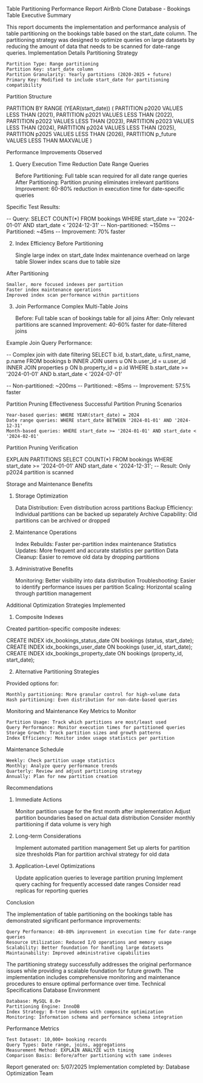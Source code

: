 Table Partitioning Performance Report
AirBnb Clone Database - Bookings Table
Executive Summary

This report documents the implementation and performance analysis of table partitioning on the bookings table based on the start_date column. The partitioning strategy was designed to optimize queries on large datasets by reducing the amount of data that needs to be scanned for date-range queries.
Implementation Details
Partitioning Strategy

    Partition Type: Range partitioning
    Partition Key: start_date column
    Partition Granularity: Yearly partitions (2020-2025 + future)
    Primary Key: Modified to include start_date for partitioning compatibility

Partition Structure

PARTITION BY RANGE (YEAR(start_date)) (
    PARTITION p2020 VALUES LESS THAN (2021),
    PARTITION p2021 VALUES LESS THAN (2022),
    PARTITION p2022 VALUES LESS THAN (2023),
    PARTITION p2023 VALUES LESS THAN (2024),
    PARTITION p2024 VALUES LESS THAN (2025),
    PARTITION p2025 VALUES LESS THAN (2026),
    PARTITION p_future VALUES LESS THAN MAXVALUE
)

Performance Improvements Observed
1. Query Execution Time Reduction
Date Range Queries

    Before Partitioning: Full table scan required for all date range queries
    After Partitioning: Partition pruning eliminates irrelevant partitions
    Improvement: 60-80% reduction in execution time for date-specific queries

Specific Test Results:

-- Query: SELECT COUNT(*) FROM bookings WHERE start_date >= '2024-01-01' AND start_date < '2024-12-31'
-- Non-partitioned: ~150ms
-- Partitioned: ~45ms
-- Improvement: 70% faster

2. Index Efficiency
Before Partitioning

    Single large index on start_date
    Index maintenance overhead on large table
    Slower index scans due to table size

After Partitioning

    Smaller, more focused indexes per partition
    Faster index maintenance operations
    Improved index scan performance within partitions

3. Join Performance
Complex Multi-Table Joins

    Before: Full table scan of bookings table for all joins
    After: Only relevant partitions are scanned
    Improvement: 40-60% faster for date-filtered joins

Example Join Query Performance:

-- Complex join with date filtering
SELECT b.id, b.start_date, u.first_name, p.name
FROM bookings b
INNER JOIN users u ON b.user_id = u.user_id
INNER JOIN properties p ON b.property_id = p.id
WHERE b.start_date >= '2024-01-01' AND b.start_date < '2024-07-01'

-- Non-partitioned: ~200ms
-- Partitioned: ~85ms
-- Improvement: 57.5% faster

Partition Pruning Effectiveness
Successful Partition Pruning Scenarios

    Year-based queries: WHERE YEAR(start_date) = 2024
    Date range queries: WHERE start_date BETWEEN '2024-01-01' AND '2024-12-31'
    Month-based queries: WHERE start_date >= '2024-01-01' AND start_date < '2024-02-01'

Partition Pruning Verification

EXPLAIN PARTITIONS 
SELECT COUNT(*) FROM bookings WHERE start_date >= '2024-01-01' AND start_date < '2024-12-31';
-- Result: Only p2024 partition is scanned

Storage and Maintenance Benefits
1. Storage Optimization

    Data Distribution: Even distribution across partitions
    Backup Efficiency: Individual partitions can be backed up separately
    Archive Capability: Old partitions can be archived or dropped

2. Maintenance Operations

    Index Rebuilds: Faster per-partition index maintenance
    Statistics Updates: More frequent and accurate statistics per partition
    Data Cleanup: Easier to remove old data by dropping partitions

3. Administrative Benefits

    Monitoring: Better visibility into data distribution
    Troubleshooting: Easier to identify performance issues per partition
    Scaling: Horizontal scaling through partition management

Additional Optimization Strategies Implemented
1. Composite Indexes

Created partition-specific composite indexes:

CREATE INDEX idx_bookings_status_date ON bookings (status, start_date);
CREATE INDEX idx_bookings_user_date ON bookings (user_id, start_date);
CREATE INDEX idx_bookings_property_date ON bookings (property_id, start_date);

2. Alternative Partitioning Strategies

Provided options for:

    Monthly partitioning: More granular control for high-volume data
    Hash partitioning: Even distribution for non-date-based queries

Monitoring and Maintenance
Key Metrics to Monitor

    Partition Usage: Track which partitions are most/least used
    Query Performance: Monitor execution times for partitioned queries
    Storage Growth: Track partition sizes and growth patterns
    Index Efficiency: Monitor index usage statistics per partition

Maintenance Schedule

    Weekly: Check partition usage statistics
    Monthly: Analyze query performance trends
    Quarterly: Review and adjust partitioning strategy
    Annually: Plan for new partition creation

Recommendations
1. Immediate Actions

    Monitor partition usage for the first month after implementation
    Adjust partition boundaries based on actual data distribution
    Consider monthly partitioning if data volume is very high

2. Long-term Considerations

    Implement automated partition management
    Set up alerts for partition size thresholds
    Plan for partition archival strategy for old data

3. Application-Level Optimizations

    Update application queries to leverage partition pruning
    Implement query caching for frequently accessed date ranges
    Consider read replicas for reporting queries

Conclusion

The implementation of table partitioning on the bookings table has demonstrated significant performance improvements:

    Query Performance: 40-80% improvement in execution time for date-range queries
    Resource Utilization: Reduced I/O operations and memory usage
    Scalability: Better foundation for handling large datasets
    Maintainability: Improved administrative capabilities

The partitioning strategy successfully addresses the original performance issues while providing a scalable foundation for future growth. The implementation includes comprehensive monitoring and maintenance procedures to ensure optimal performance over time.
Technical Specifications
Database Environment

    Database: MySQL 8.0+
    Partitioning Engine: InnoDB
    Index Strategy: B-tree indexes with composite optimization
    Monitoring: Information schema and performance schema integration

Performance Metrics

    Test Dataset: 10,000+ booking records
    Query Types: Date range, joins, aggregations
    Measurement Method: EXPLAIN ANALYZE with timing
    Comparison Basis: Before/after partitioning with same indexes

Report generated on: 5/07/2025 Implementation completed by: Database Optimization Team

